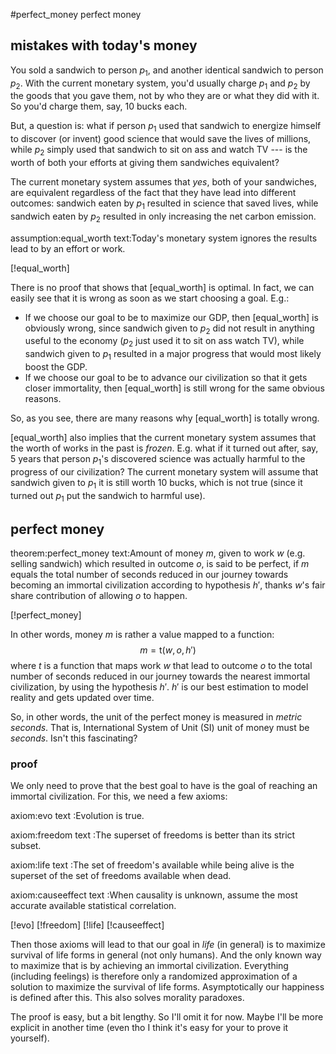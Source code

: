 #perfect_money perfect money

## mistakes with today's money

You sold a sandwich to person $p_1$, and another identical sandwich to person
$p_2$.  With the current monetary system, you'd usually charge $p_1$ and $p_2$
by the goods that you gave them, not by who they are or what they did with it.
So you'd charge them, say, $10$ bucks each.

But, a question is: what if person $p_1$ used that sandwich to energize himself
to discover (or invent) good science that would save the lives of millions,
while $p_2$ simply used that sandwich to sit on ass and watch TV --- is the
worth of both your efforts at giving them sandwiches equivalent?

The current monetary system assumes that _yes_, both of your sandwiches, are
equivalent regardless of the fact that they have lead into different outcomes:
sandwich eaten by $p_1$ resulted in science that saved lives, while sandwich
eaten by $p_2$ resulted in only increasing the net carbon emission.


assumption:equal_worth
text:Today's monetary system ignores the results lead to by an effort or work.


[!equal_worth]

There is no proof that shows that [equal_worth] is optimal.  In fact, we can
easily see that it is wrong as soon as we start choosing a goal.  E.g.:

* If we choose our goal to be to maximize our GDP, then [equal_worth] is
  obviously wrong, since sandwich given to $p_2$ did not result in anything
  useful to the economy ($p_2$ just used it to sit on ass watch TV), while
  sandwich given to $p_1$ resulted in a major progress that would most likely
  boost the GDP.
* If we choose our goal to be to advance our civilization so that it gets
  closer immortality, then [equal_worth] is still wrong for the same obvious
  reasons.

So, as you see, there are many reasons why [equal_worth] is totally wrong.

[equal_worth] also implies that the current monetary system assumes that the
worth of works in the past is _frozen_.  E.g. what if it turned out after, say,
$5$ years that person $p_1$'s discovered science was actually  harmful to the
progress of our civilization?  The current monetary system will assume that
sandwich given to $p_1$ it is still worth $10$ bucks, which is not true (since
it turned out $p_1$ put the sandwich to harmful use).

## perfect money

theorem:perfect_money
text:Amount of money $m$, given to work $w$ (e.g. selling sandwich) which
resulted in outcome $o$, is said to be perfect, if $m$ equals the total number
of seconds reduced in our journey towards becoming an immortal civilization
according to hypothesis $h'$, thanks $w$'s fair share contribution of allowing
$o$ to happen.

[!perfect_money]

In other words, money $m$ is rather a value mapped to a function:
$$
m = \text{t}(w, o, h')
$$
where $t$ is a function that maps work $w$ that lead to outcome $o$ to the
total number of seconds reduced in our journey towards the nearest immortal
civilization, by using the hypothesis $h'$.  $h'$ is our best estimation to
model reality and gets updated over time.

So, in other words, the unit of the perfect money is measured in _metric
seconds_.  That is, International System of Unit (SI) unit of money must be
_seconds_.  Isn't this fascinating?

### proof

We only need to prove that the best goal to have is the goal of reaching an
immortal civilization.  For this, we need a few axioms:

axiom:evo
text :Evolution is true.

axiom:freedom
text :The superset of freedoms is better than its strict subset.

axiom:life
text :The set of freedom's available while being alive is the superset of the
      set of freedoms available when dead.

axiom:causeeffect
text :When causality is unknown, assume the most accurate available statistical
      correlation.

[!evo] [!freedom] [!life] [!causeeffect]

Then those axioms will lead to that our goal in _life_ (in general) is to
maximize survival of life forms in general (not only humans).  And the only
known way to maximize that is by achieving an immortal civilization.
Everything (including feelings) is therefore only a randomized approximation of
a solution to maximize the survival of life forms.  Asymptotically our
happiness is defined after this.  This also solves morality paradoxes.

The proof is easy, but a bit lengthy.  So I'll omit it for now.  Maybe I'll be
more explicit in another time (even tho I think it's easy for your to prove it
yourself).
